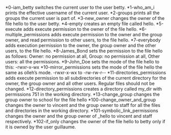 *0-iam_betty switches the current user to the user betty.
*1-who_am_i prints the effective username of the current user.
*2-groups prints all the groups the current user is part of.
*3-new_owner changes the owner of the file hello to the user betty.
*4-empty creates an empty file called hello.
*5-execute adds execute permission to the owner of the file hello.
*6-multiple_permissions adds execute permission to the owner and the group owner, and read permission to other users, to the file hello.
*7-everybody adds execution permission to the owner, the group owner and the other users, to the file hello.
*8-James_Bond sets the permission to the file hello as follows: Owner: no permission at all, Group: no permission at all, Other users: all the permissions.
*9-John_Doe sets the mode of the file hello to this: -rwxr-x-wx
*10-mirror_permissions sets the mode of the file hello the same as olleh’s mode. -rwxr-x-wx to -rw-rw-r--
*11-directories_permissions adds execute permission to all subdirectories of the current directory for the owner, the group owner and all other users. Regular files should not be changed.
*12-directory_permissions creates a directory called my_dir with permissions 751 in the working directory.
*13-change_group changes the group owner to school for the file hello
*100-change_owner_and_group changes the owner to vincent and the group owner to staff for all the files and directories in the working directory.
*101-symbolic_link_permissions changes the owner and the group owner of _hello to vincent and staff respectively.
*102-if_only changes the owner of the file hello to betty only if it is owned by the user guillaume. 

